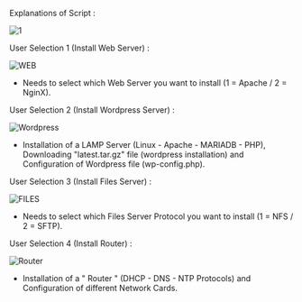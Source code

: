 Explanations of Script : 

![1](https://user-images.githubusercontent.com/86099683/123456966-bcfe3180-d5e3-11eb-8544-0c2f745ea899.png)



User Selection 1 (Install Web Server) :

![WEB](https://user-images.githubusercontent.com/86099683/123459315-6b0adb00-d5e6-11eb-8fc3-03de3193e1cc.png)



- Needs to select which Web Server you want to install (1 = Apache / 2 = NginX).


User Selection 2 (Install Wordpress Server) :

![Wordpress](https://user-images.githubusercontent.com/86099683/123459417-8d045d80-d5e6-11eb-91a1-a4ef6fd02eca.png)

- Installation of a LAMP Server (Linux - Apache - MARIADB - PHP), Downloading  "latest.tar.gz" file (wordpress installation) and Configuration of Wordpress file (wp-config.php).


User Selection 3 (Install Files Server) :

![FILES](https://user-images.githubusercontent.com/86099683/123460292-b2de3200-d5e7-11eb-9938-4ceac647724a.png)

- Needs to select which Files Server Protocol you want to install (1 = NFS / 2 = SFTP).


User Selection 4 (Install Router) :

![Router](https://user-images.githubusercontent.com/86099683/123460702-50396600-d5e8-11eb-9769-00f18cb23313.png)

- Installation of a " Router " (DHCP - DNS - NTP Protocols) and Configuration of different Network Cards.

